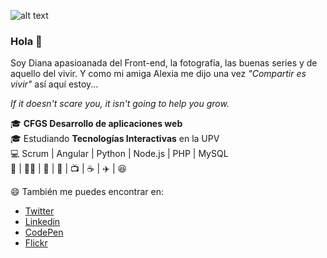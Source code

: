 ![alt text]("/header.jpg" "Header Diana Hernández")
### Hola 👋
Soy Diana apasioanada del Front-end, la fotografía, las buenas series y de aquello del vivir. Y como mi amiga Alexia me dijo una vez  *"Compartir es vivir"* así aquí estoy...

*If it doesn't scare you, it isn't going to help you grow.*

:mortar_board: **CFGS Desarrollo de aplicaciones web**  <br />
:mortar_board: Estudiando **Tecnologías Interactivas** en la UPV <br />
💻 Scrum | Angular | Python | Node.js | PHP | MySQL <br />
:purple_heart:  | 🏳️‍🌈 | 🖖 | 📸 | :tv: | :coffee: | :airplane: | :laughing:  <br />


:smile: También me puedes encontrar en: <br />
* [Twitter](https://twitter.com/dianait_)
* [Linkedin](https://www.linkedin.com/in/dianahernandezsoler/)
* [CodePen](https://codepen.io/dianait-the-bold)
* [Flickr](https://www.flickr.com/photos/elinstantedecisivo/)
